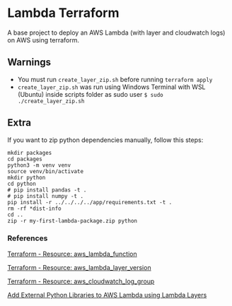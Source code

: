 # Lambda Terraform

A base project to deploy an AWS Lambda (with layer and cloudwatch logs) on AWS using terraform.

## Warnings

- You must run `create_layer_zip.sh` before running `terraform apply`
- `create_layer_zip.sh` was run using Windows Terminal with WSL (Ubuntu) inside scripts folder as sudo user `$ sudo ./create_layer_zip.sh`

## Extra

If you want to zip python dependencies manually, follow this steps:

````shell
mkdir packages
cd packages
python3 -m venv venv
source venv/bin/activate
mkdir python
cd python
# pip install pandas -t .
# pip install numpy -t .
pip install -r ../../../../app/requirements.txt -t .
rm -rf *dist-info
cd ..
zip -r my-first-lambda-package.zip python
````

### References

[Terraform - Resource: aws_lambda_function](https://registry.terraform.io/providers/hashicorp/aws/latest/docs/resources/lambda_function)

[Terraform - Resource: aws_lambda_layer_version](https://registry.terraform.io/providers/hashicorp/aws/latest/docs/resources/lambda_layer_version)

[Terraform - Resource: aws_cloudwatch_log_group](https://registry.terraform.io/providers/hashicorp/aws/latest/docs/resources/cloudwatch_log_group)

[Add External Python Libraries to AWS Lambda using Lambda Layers](https://www.linkedin.com/pulse/add-external-python-libraries-aws-lambda-using-layers-gabe-olokun/)